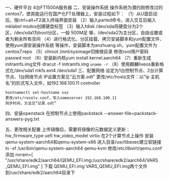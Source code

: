 ﻿一、硬件平台
	4台FT1500A服务器
二、安装操作系统
	操作系统为濮约刚修改过的centos7，使其能运行在国产化FT处理器上，安装过程如下：
（1）从U盘启动后，按ctrl+alt+F2进入终端界面安装
（2）输入parted命令，进入交互后输入mklabel msdos创建硬盘标签
（3）输入fdisk /dev/sda将硬盘分为2个区，/dev/sda1为boot分区，一般	500M足	够，/dev/sda2为主分区，自由设置或者为剩余所有空间
（4）进行格式化、分区挂载、拷贝安装脚本和yum配置文件、使用yum源安装操作系统	等操作，安装脚本为anzhuang.sh，yum配置文件为centos7.repo
（5）chroot /mnt/sysimage切换根目录
	修改root用户密码passwd root
（6）安装新内核yum install kernel.aarch64
（7）重新生成initramfs.img文件
	dracut -f initramfs.img `uname -r`
（8）使用麒麟liveos重新格式化/dev/sda1
	mkfs.ext4 /dev/sda1
三、配置网络
    设定为1台控制节点、2台计算节点、1台网络节点
	IP设置方案见“云方案.odt”
	更改/etc/hosts文件：以“ip 主机名”的形式写入文件，如192.168.100.11 controller

	hostnamectl set-hostname xxx
	更改/etc/resolv.conf，写入nameserver 192.168.100.11
	同步时间，方法见“记录.odt”
四、安装openstack
	在控制节点上使用packstack --answer-file=packstack-answers-pyg.txt
	
五、更改相关配置
	上传镜像后，需要将镜像的元数据定义更新：
	hw_firmware_type uefi
	hw_video_model virtio
	在2个计算节点上操作
	安装qemu-system-aarch64和qemu-system-x86
	进入目录/usr/libexec建立软链接
	ln -sf /usr/bin/qemu-system-aarch64 qemu-kvm
	修改/etc/libvirt/qemu.conf
	添加
	nvram=[ 
		"/usr/share/edk2/aarch64/QEMU_EFI.img:/usr/share/edk2/aarch64/VARS		_QEMU_EFI.img"
    	]
	下载 QEMU_EFI.img  VARS_QEMU_EFI.img两个文件			到/usr/share/edk2/aarch64目录下
